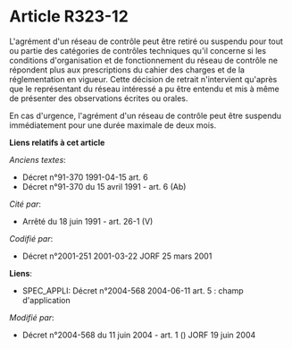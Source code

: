 # Article R323-12

L'agrément d'un réseau de contrôle peut être retiré ou suspendu pour tout ou partie des catégories de contrôles techniques
qu'il concerne si les conditions d'organisation et de fonctionnement du réseau de contrôle ne répondent plus aux
prescriptions du cahier des charges et de la réglementation en vigueur. Cette décision de retrait n'intervient qu'après que
le représentant du réseau intéressé a pu être entendu et mis à même de présenter des observations écrites ou orales.

En cas d'urgence, l'agrément d'un réseau de contrôle peut être suspendu immédiatement pour une durée maximale de deux mois.

**Liens relatifs à cet article**

_Anciens textes_:

  - Décret n°91-370 1991-04-15 art. 6
  - Décret n°91-370 du 15 avril 1991 - art. 6 (Ab)

_Cité par_:

  - Arrêté du 18 juin 1991 - art. 26-1 (V)

_Codifié par_:

  - Décret n°2001-251 2001-03-22 JORF 25 mars 2001

**Liens**:

  - SPEC_APPLI: Décret n°2004-568 2004-06-11 art. 5 : champ d'application

_Modifié par_:

  - Décret n°2004-568 du 11 juin 2004 - art. 1 () JORF 19 juin 2004
